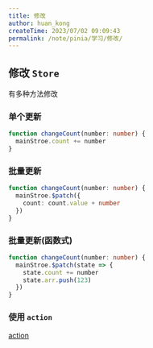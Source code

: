 ```yaml
---
title: 修改
author: huan_kong
createTime: 2023/07/02 09:09:43
permalink: /note/pinia/学习/修改/
---
```


## 修改 `Store`

有多种方法修改

### 单个更新

~~~typescript
function changeCount(number: number) {
  mainStroe.count += number
}
~~~

### 批量更新

~~~typescript
function changeCount(number: number) {
  mainStroe.$patch({
    count: count.value + number
  })
}
~~~

### 批量更新(函数式)

~~~typescript
function changeCount(number: number) {
  mainStroe.$patch(state => {
    state.count += number
    state.arr.push(123)
  })
}
~~~

### 使用 `action`

[action](./4.Action.md)
